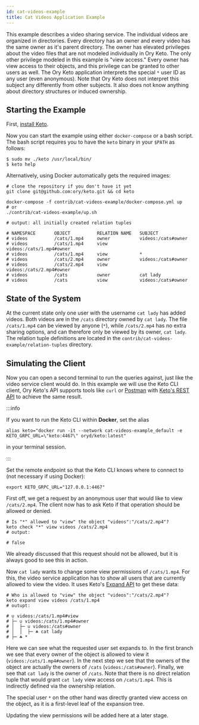 ```yaml
---
id: cat-videos-example
title: Cat Videos Application Example
---
```


This example describes a video sharing service. The individual videos are organized in
directories. Every directory has an owner and every video has the same owner as
it's parent directory. The owner has elevated privileges about the video files that
are not modeled individually in Ory Keto. The only other privilege
modeled in this example is "view access." Every owner has view access to their
objects, and this privilege can be granted to other users as well. The Ory Keto application
interprets the special `*` user ID as any user (even anonymous). Note that Ory
Keto does not interpret this subject any differently from other subjects. It also
does not know anything about directory structures or induced ownership.

## Starting the Example

First, [install Keto](../install.md).

Now you can start the example using either `docker-compose` or a bash script.
The bash script requires you to have the `keto` binary in your `$PATH` as follows:

```shell
$ sudo mv ./keto /usr/local/bin/
$ keto help
```
Alternatively, using Docker automatically gets the required images:

```shell
# clone the repository if you don't have it yet
git clone git@github.com:ory/keto.git && cd keto

docker-compose -f contrib/cat-videos-example/docker-compose.yml up
# or
./contrib/cat-videos-example/up.sh

# output: all initially created relation tuples

# NAMESPACE       OBJECT          RELATION NAME   SUBJECT
# videos          /cats/1.mp4     owner           videos:/cats#owner
# videos          /cats/1.mp4     view            videos:/cats/1.mp4#owner
# videos          /cats/1.mp4     view            *
# videos          /cats/2.mp4     owner           videos:/cats#owner
# videos          /cats/2.mp4     view            videos:/cats/2.mp4#owner
# videos          /cats           owner           cat lady
# videos          /cats           view            videos:/cats#owner
```

## State of the System

At the current state only one user with the username `cat lady` has added
videos. Both videos are in the `/cats` directory owned by `cat lady`.
The file `/cats/1.mp4` can be viewed by anyone (`*`), while `/cats/2.mp4` has no extra
sharing options, and can therefore only be viewed by its owner, `cat lady`. The relation tuple definitions are located in the
`contrib/cat-videos-example/relation-tuples` directory.

## Simulating the Client

Now you can open a second terminal to run the queries against, just like the
video service client would do. In this example we will use the Keto CLI client,
Ory Keto's API supports tools like `curl` or [Postman](https://www.postman.com/)
with [Keto's REST API](../reference/api.mdx) to achieve the same result.

:::info

If you want to run the Keto CLI within **Docker**, set the alias

```shell
alias keto="docker run -it --network cat-videos-example_default -e KETO_GRPC_URL=\"keto:4467\" oryd/keto:latest"
```

in your terminal session.

:::

Set the remote endpoint so that the Keto CLI knows where to connect to (not
necessary if using Docker):

```shell
export KETO_GRPC_URL="127.0.0.1:4467"
```

First off, we get a request by an anonymous user that would like to view
`/cats/2.mp4`. The client now has to ask Keto if that operation should be
allowed or denied.

```shell
# Is "*" allowed to "view" the object "videos":"/cats/2.mp4"?
keto check "*" view videos /cats/2.mp4
# output:

# false
```

We already discussed that this request should not be allowed, but it is always
good to see this in action.

Now `cat lady` wants to change some view permissions of `/cats/1.mp4`. For this,
the video service application has to show all users that are currently allowed
to view the video. It uses Keto's [Expand API](/TODO) to get these data:

```shell
# Who is allowed to "view" the object "videos":"/cats/2.mp4"?
keto expand view videos /cats/1.mp4
# outupt:

# ∪ videos:/cats/1.mp4#view
# ├─ ∪ videos:/cats/1.mp4#owner
# │  ├─ ∪ videos:/cats#owner
# │  │  ├─ ☘ cat lady️
# ├─ ☘ *️
```

Here we can see what the requested user set expands to. In the first branch we
see that every owner of the object is allowed to view it
(`videos:/cats/1.mp4#owner`). In the next step we see that the owners of the
object are actually the owners of `/cats` (`videos:/cats#owner`). Finally, we
see that `cat lady` is the owner of `/cats`. Note that there is no direct
relation tuple that would grant `cat lady` view access on `/cats/1.mp4`. This is
indirectly defined via the ownership relation.

The special user `*` on the other hand was directly granted view access on the
object, as it is a first-level leaf of the expansion tree.

<!--TODO-->

Updating the view permissions will be added here at a later stage.
